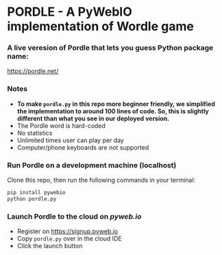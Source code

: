 # PORDLE - A PyWebIO implementation of Wordle game

### A live veresion of Pordle that lets you guess Python package name:
https://pordle.net/


### Notes
- **To make `pordle.py` in this repo more beginner friendly, we simplified the implementation to around 100 lines of code. So, this is slightly different than what you see in our deployed version.**
 - The Pordle word is hard-coded
 - No statistics
 - Unlimited times user can play per day
 - Computer/phone keyboards are not supported

### Run Pordle on a development machine (localhost)
Clone this repo, then run the following commands in your terminal:
```bash
pip install pywebio
python pordle.py
```

### Launch Pordle to the cloud on *pyweb.io*
- Register on https://signup.pyweb.io
- Copy `pordle.py` over in the cloud IDE
- Click the launch button
